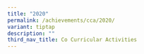 ```yaml
---
title: "2020"
permalink: /achievements/cca/2020/
variant: tiptap
description: ""
third_nav_title: Co Curricular Activities
---
```

